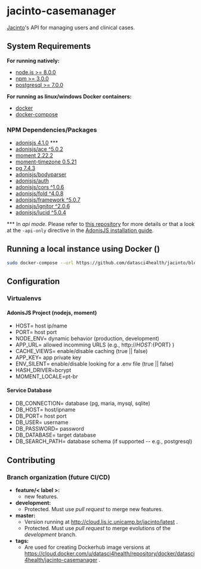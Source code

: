 # jacinto-casemanager

[Jacinto](https://github.com/datasci4health/jacinto)'s API for managing users and clinical cases.


## System Requirements

**For running natively:**

* [node.js >= 8.0.0]()
* [npm     >= 3.0.0]()
* [postgresql >= 7.0.0]()

**For running as linux/windows Docker containers:**

* [docker]()
* [docker-compose]()


### NPM Dependencies/Packages

* [adonisjs 4.1.0]() ***
* [adonisjs/ace ^5.0.2]()
* [moment 2.22.2]()
* [moment-timezone 0.5.21]()
* [pg 7.4.3]()
* [adonisjs/bodyparser]()
* [adonisjs/auth]()
* [adonisjs/cors ^1.0.6]()
* [adonisjs/fold ^4.0.8]()
* [adonisjs/framework ^5.0.7]()
* [adonisjs/ignitor ^2.0.6]()
* [adonisjs/lucid ^5.0.4]()

*** In *api mode*. Please refer to [this repository](https://github.com/adonisjs/adonis-api-app) for more details or that a look at the `-api-only` directive in the [AdonisJS installation guide](https://adonisjs.com/docs/4.1/installation#_installing_adonisjs).

<!-- ## Installation

### Install

``` npm install  ``` -->

## Running a local instance using Docker ()

```bash
sudo docker-compose --url https://github.com/datasci4health/jacinto/blob/master/docker-compose.yml up
```


## Configuration

### Virtualenvs

#### AdonisJS Project (nodejs, moment)

* HOST= host ip/name
* PORT= host port
* NODE_ENV= dynamic behavior (production, development)
* APP_URL= allowed incomming URLS (e.g., http://${HOST}:${PORT} )
* CACHE_VIEWS= enable/disable caching (true || false)
* APP_KEY= app private key
* ENV_SILENT= enable/disable looking for a .env file (true || false)
* HASH_DRIVER=bcrypt
* MOMENT_LOCALE=pt-br

#### Service Database

* DB_CONNECTION= database (pg, maria, mysql, sqlite)
* DB_HOST= host/ipname
* DB_PORT= host port
* DB_USER= username
* DB_PASSWORD= password
* DB_DATABASE= target database
* DB_SEARCH_PATH= database schema (if supported -- e.g., postgresql)




## Contributing


### Branch organization (future CI/CD)
* **feature/< label >:**
    * new features.
* **development:**
    * Protected. Must use _pull request_ to merge new features.
* **master:**
    * Version running at http://cloud.lis.ic.unicamp.br/jacinto/latest .
    * Protected. Must use _pull request_ to merge evolutions of the _development_ branch.
* **tags:**
    * Are used for creating Dockerhub image versions at https://cloud.docker.com/u/datasci4health/repository/docker/datasci4health/jacinto-casemanager .    
